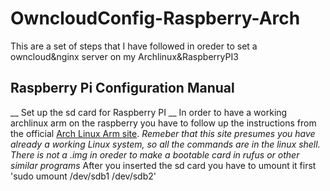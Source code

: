 # OwncloudConfig-Raspberry-Arch
This are a set of steps that I have followed in oreder to set a owncloud&amp;nginx server on my Archlinux&amp;RaspberryPI3


##                                Raspberry Pi                       Configuration Manual    



__ Set up the sd card for Raspberry PI __ In order to have a working archlinux arm on the raspberry you have to follow up the instructions from the official [Arch Linux Arm site](https://archlinuxarm.org/platforms/armv8/broadcom/raspberry-pi-3). *Remeber that this site presumes you have already a working Linux system, so all the commands are in the linux shell.
There is not a .img in oreder to make a bootable card in rufus or other similar programs* After you inserted the sd card you have to umount it first 'sudo umount /dev/sdb1 /dev/sdb2'  
